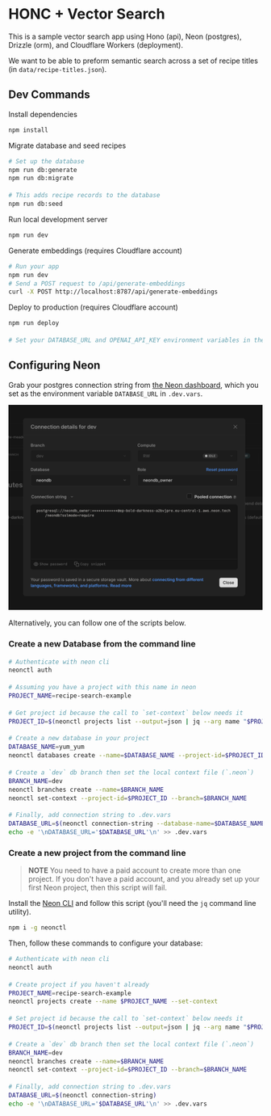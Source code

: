 # HONC + Vector Search

This is a sample vector search app using Hono (api), Neon (postgres), Drizzle (orm), and Cloudflare Workers (deployment).

We want to be able to preform semantic search across a set of recipe titles (in `data/recipe-titles.json`).

## Dev Commands

Install dependencies
```sh
npm install
```

Migrate database and seed recipes
```sh
# Set up the database
npm run db:generate
npm run db:migrate

# This adds recipe records to the database
npm run db:seed
```

Run local development server
```sh
npm run dev
```

Generate embeddings (requires Cloudflare account)
```sh
# Run your app
npm run dev
# Send a POST request to /api/generate-embeddings
curl -X POST http://localhost:8787/api/generate-embeddings
```

Deploy to production (requires Cloudflare account)
```sh
npm run deploy

# Set your DATABASE_URL and OPENAI_API_KEY environment variables in the Cloudflare Workers dashboard
```

## Configuring Neon

Grab your postgres connection string from [the Neon dashboard](https://neon.tech/docs/connect/connect-from-any-app), which you set as the environment variable `DATABASE_URL` in `.dev.vars`.

![Neon Dashboard Connection Modal](docs/neon-connection-string.png)

Alternatively, you can follow one of the scripts below.

### Create a new Database from the command line

```sh
# Authenticate with neon cli
neonctl auth

# Assuming you have a project with this name in neon
PROJECT_NAME=recipe-search-example

# Get project id because the call to `set-context` below needs it
PROJECT_ID=$(neonctl projects list --output=json | jq --arg name "$PROJECT_NAME" '.projects[] | select(.name == $name) | .id')

# Create a new database in your project
DATABASE_NAME=yum_yum
neonctl databases create --name=$DATABASE_NAME --project-id=$PROJECT_ID

# Create a `dev` db branch then set the local context file (`.neon`)
BRANCH_NAME=dev
neonctl branches create --name=$BRANCH_NAME
neonctl set-context --project-id=$PROJECT_ID --branch=$BRANCH_NAME

# Finally, add connection string to .dev.vars
DATABASE_URL=$(neonctl connection-string --database-name=$DATABASE_NAME)
echo -e '\nDATABASE_URL='$DATABASE_URL'\n' >> .dev.vars
```

### Create a new project from the command line

> **NOTE** You need to have a paid account to create more than one project. If you don't have a paid account, and you already set up your first Neon project, then this script will fail.

Install the [Neon CLI](https://neon.tech/docs/reference/neon-cli) and follow this script (you'll need the `jq` command line utility). 

```sh
npm i -g neonctl
```

Then, follow these commands to configure your database:

```sh
# Authenticate with neon cli
neonctl auth

# Create project if you haven't already
PROJECT_NAME=recipe-search-example
neonctl projects create --name $PROJECT_NAME --set-context

# Set project id because the call to `set-context` below needs it
PROJECT_ID=$(neonctl projects list --output=json | jq --arg name "$PROJECT_NAME" '.projects[] | select(.name == $name) | .id')

# Create a `dev` db branch then set the local context file (`.neon`)
BRANCH_NAME=dev
neonctl branches create --name=$BRANCH_NAME
neonctl set-context --project-id=$PROJECT_ID --branch=$BRANCH_NAME

# Finally, add connection string to .dev.vars
DATABASE_URL=$(neonctl connection-string)
echo -e '\nDATABASE_URL='$DATABASE_URL'\n' >> .dev.vars
```